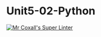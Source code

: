 # Unit5-02-Python
[![Mr Coxall's Super Linter](https://github.com/ICS3U-Programming-NathanA/Unit5-02-Python/workflows/Mr%20Coxall's%20Super%20Linter/badge.svg)](https://github.com/ICS3U-Programming-NathanA/Unit5-02-Python/actions/)
